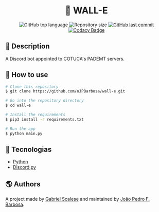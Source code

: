 <p align="center">
  <h1 align="center">🧿 WALL-E</h1>
</p>

<p align="center">
  <img alt="GitHub top language" src="https://img.shields.io/github/languages/top/oJPBarbosa/wall-e.svg">

  <img alt="Repository size" src="https://img.shields.io/github/repo-size/oJPBarbosa/wall-e.svg">

  <a href="https://github.com/oJPBarbosa/wall-e/commits/master">
    <img alt="GitHub last commit" src="https://img.shields.io/github/last-commit/oJPBarbosa/wall-e.svg">
  </a>

  <a href="https://www.codacy.com/gh/oJPBarbosa/wall-e/dashboard?utm_source=github.com&amp;utm_medium=referral&amp;utm_content=oJPBarbosa/wall-e&amp;utm_campaign=Badge_Grade">
    <img alt="Codacy Badge" src="https://app.codacy.com/project/badge/Grade/2e2954cf5f7145c3933c9da3078f1d00">
  </a>
</p>

## 🎯 Description
A Discord bot appointed to COTUCA's PADEMT servers.

## 🙋 How to use
```bash
# Clone this repository
$ git clone https://github.com/oJPBarbosa/wall-e.git

# Go into the repository directory
$ cd wall-e

# Install the requirements
$ pip3 install -r requirements.txt 

# Run the app
$ python main.py
```

## :rocket: Tecnologias

- [Python](https://www.python.org/)
- [Discord.py](https://github.com/Rapptz/discord.py)

## 🌎 Authors
A project made by [Gabriel Scalese](https://github.com/GabrielVScalese) and maintained by [João Pedro F. Barbosa](https://github.com/oJPBarbosa).

